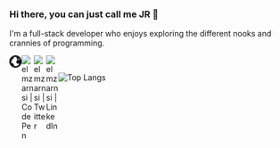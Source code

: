 ### Hi there, you can just call me JR 👋

I'm a full-stack developer who enjoys exploring the different nooks and crannies of programming. 

[<img align="left" alt="elmzarnsi" width="22px" src="https://raw.githubusercontent.com/iconic/open-iconic/master/svg/globe.svg" />][website]
[<img align="left" alt="elmzarnsi | CodePen" width="22px" src="https://cdn.jsdelivr.net/npm/simple-icons@v3/icons/codepen.svg" />][codepen]
[<img align="left" alt="elmzarnsi | Twitter" width="22px" src="https://cdn.jsdelivr.net/npm/simple-icons@v3/icons/twitter.svg" />][twitter]
[<img align="left" alt="elmzarnsi | LinkedIn" width="22px" src="https://cdn.jsdelivr.net/npm/simple-icons@v3/icons/linkedin.svg" />][linkedin]

<br />

<!-- ### 📕 Latest Blog Posts -->

<!-- BLOG-POST-LIST:START
- [Adding a New Domain to Your Hosting Account via cPanel](https://elmerdotdev.com/adding-a-new-domain-to-your-hosting-account-via-cpanel/)
- [Issuing a FREE SSL Certificate for Your Domain Using Let’s Encrypt SSL](https://elmerdotdev.com/issue-free-ssl-certificate-using-lets-encrypt-ssl/)
- [Creating a Flip Clock Countdown Timer with Moment.js Timezone](https://elmerdotdev.com/flip-clock-countdown-timer-with-moment-js-timezone/)
- [How Propeller Ads Push Notifications Got Me Blacklisted](https://elmerdotdev.com/how-propeller-ads-push-notifications-got-me-blacklisted/)
- [Direction Aware Tiles Pure CSS – How It Works](https://elmerdotdev.com/direction-aware-tiles-pure-css-how-it-works/)
BLOG-POST-LIST:END -->

![Top Langs](https://github-readme-stats.vercel.app/api/top-langs/?username=elmerdotdev&layout=compact)

[website]: https://elmer.dev
[codepen]: https://codepen.io/elmzarnsi/
[twitter]: https://twitter.com/elmzarnsi
[linkedin]: https://linkedin.com/in/elmzarnsi
